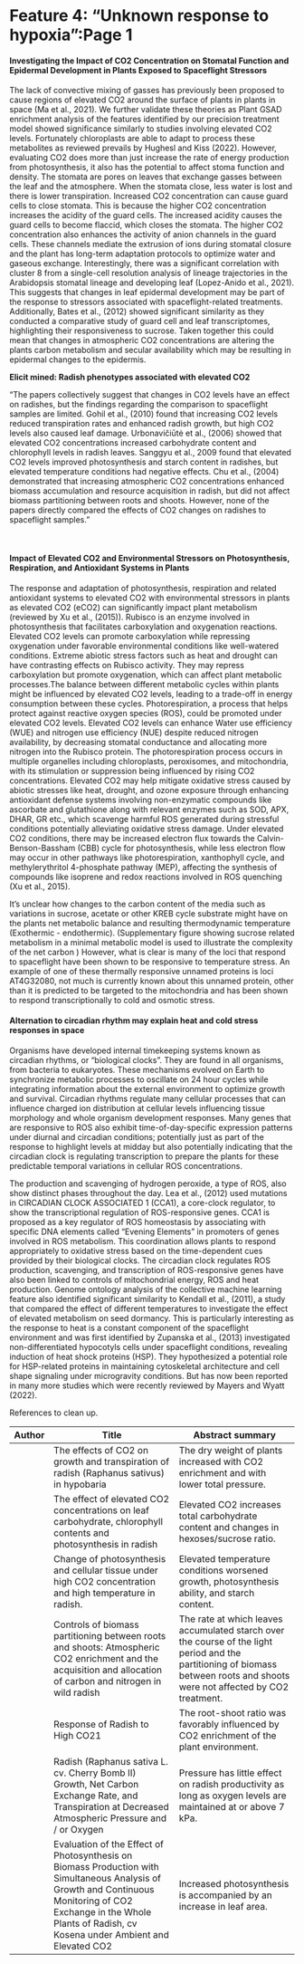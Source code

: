 # Feature 4: “Unknown response to hypoxia”:Page 1

#### Investigating the Impact of CO2 Concentration on Stomatal Function and Epidermal Development in Plants Exposed to Spaceflight Stressors <a href="#mm4zyvejgxjb" id="mm4zyvejgxjb"></a>

The lack of convective mixing of gasses has previously been proposed to cause regions of elevated CO2 around the surface of plants in plants in space (Ma et al., 2021). We further validate these theories as Plant GSAD enrichment analysis of the features identified by our precision treatment model showed significance similarly to studies involving elevated CO2 levels. Fortunately chloroplasts are able to adapt to process these metabolites as reviewed prevails by Hughesl and Kiss (2022). However, evaluating CO2 does more than just increase the rate of energy production from photosynthesis, it also has the potential to affect stoma function and density. The stomata are pores on leaves that exchange gasses between the leaf and the atmosphere. When the stomata close, less water is lost and there is lower transpiration. Increased CO2 concentration can cause guard cells to close stomata. This is because the higher CO2 concentration increases the acidity of the guard cells. The increased acidity causes the guard cells to become flaccid, which closes the stomata. The higher CO2 concentration also enhances the activity of anion channels in the guard cells. These channels mediate the extrusion of ions during stomatal closure and the plant has long-term adaptation protocols to optimize water and gaseous exchange. Interestingly, there was a significant correlation with cluster 8 from a single-cell resolution analysis of lineage trajectories in the Arabidopsis stomatal lineage and developing leaf (Lopez-Anido et al., 2021). This suggests that changes in leaf epidermal development may be part of the response to stressors associated with spaceflight-related treatments. Additionally, Bates et al., (2012) showed significant similarity as they conducted a comparative study of guard cell and leaf transcriptomes, highlighting their responsiveness to sucrose. Taken together this could mean that changes in atmospheric CO2 concentrations are altering the plants carbon metabolism and secular availability which may be resulting in epidermal changes to the epidermis.

**Elicit mined: Radish phenotypes associated with elevated CO2**

“The papers collectively suggest that changes in CO2 levels have an effect on radishes, but the findings regarding the comparison to spaceflight samples are limited. Gohil et al., (2010) found that increasing CO2 levels reduced transpiration rates and enhanced radish growth, but high CO2 levels also caused leaf damage. Urbonavičiūtė et al., (2006) showed that elevated CO2 concentrations increased carbohydrate content and chlorophyll levels in radish leaves. Sanggyu et al., 2009 found that elevated CO2 levels improved photosynthesis and starch content in radishes, but elevated temperature conditions had negative effects. Chu et al., (2004) demonstrated that increasing atmospheric CO2 concentrations enhanced biomass accumulation and resource acquisition in radish, but did not affect biomass partitioning between roots and shoots. However, none of the papers directly compared the effects of CO2 changes on radishes to spaceflight samples.”





​​

#### Impact of Elevated CO2 and Environmental Stressors on Photosynthesis, Respiration, and Antioxidant Systems in Plants <a href="#px8173ug8ndd" id="px8173ug8ndd"></a>

The response and adaptation of photosynthesis, respiration and related antioxidant systems to elevated CO2 with environmental stressors in plants as elevated CO2 (eCO2) can significantly impact plant metabolism (reviewed by Xu et al., (2015)). Rubisco is an enzyme involved in photosynthesis that facilitates carboxylation and oxygenation reactions. Elevated CO2 levels can promote carboxylation while repressing oxygenation under favorable environmental conditions like well-watered conditions. Extreme abiotic stress factors such as heat and drought can have contrasting effects on Rubisco activity. They may repress carboxylation but promote oxygenation, which can affect plant metabolic processes.The balance between different metabolic cycles within plants might be influenced by elevated CO2 levels, leading to a trade-off in energy consumption between these cycles. Photorespiration, a process that helps protect against reactive oxygen species (ROS), could be promoted under elevated CO2 levels. Elevated CO2 levels can enhance Water use efficiency (WUE) and nitrogen use efficiency (NUE) despite reduced nitrogen availability, by decreasing stomatal conductance and allocating more nitrogen into the Rubisco protein. The photorespiration process occurs in multiple organelles including chloroplasts, peroxisomes, and mitochondria, with its stimulation or suppression being influenced by rising CO2 concentrations. Elevated CO2 may help mitigate oxidative stress caused by abiotic stresses like heat, drought, and ozone exposure through enhancing antioxidant defense systems involving non-enzymatic compounds like ascorbate and glutathione along with relevant enzymes such as SOD, APX, DHAR, GR etc., which scavenge harmful ROS generated during stressful conditions potentially alleviating oxidative stress damage. Under elevated CO2 conditions, there may be increased electron flux towards the Calvin-Benson-Bassham (CBB) cycle for photosynthesis, while less electron flow may occur in other pathways like photorespiration, xanthophyll cycle, and methylerythritol 4-phosphate pathway (MEP), affecting the synthesis of compounds like isoprene and redox reactions involved in ROS quenching (Xu et al., 2015).

It’s unclear how changes to the carbon content of the media such as variations in sucrose, acetate or other KREB cycle substrate might have on the plants net metabolic balance and resulting thermodynamic temperature (Exothermic - endothermic). (Supplementary figure showing sucrose related metabolism in a minimal metabolic model is used to illustrate the complexity of the net carbon ) However, what is clear is many of the loci that respond to spaceflight have been shown to be responsive to temperature stress. An example of one of these thermally responsive unnamed proteins is loci AT4G32080, not much is currently known about this unnamed protein, other than it is predicted to be targeted to the mitochondria and has been shown to respond transcriptionally to cold and osmotic stress.

#### Alternation to circadian rhythm may explain heat and cold stress responses in space <a href="#c2zdtomxe5vb" id="c2zdtomxe5vb"></a>

Organisms have developed internal timekeeping systems known as circadian rhythms, or “biological clocks”. They are found in all organisms, from bacteria to eukaryotes. These mechanisms evolved on Earth to synchronize metabolic processes to oscillate on 24 hour cycles while integrating information about the external environment to optimize growth and survival. Circadian rhythms regulate many cellular processes that can influence charged ion distribution at cellular levels influencing tissue morphology and whole organism development responses. Many genes that are responsive to ROS also exhibit time-of-day-specific expression patterns under diurnal and circadian conditions; potentially just as part of the response to highlight levels at midday but also potentially indicating that the circadian clock is regulating transcription to prepare the plants for these predictable temporal variations in cellular ROS concentrations.

The production and scavenging of hydrogen peroxide, a type of ROS, also show distinct phases throughout the day. Lea et al., (2012) used mutations in CIRCADIAN CLOCK ASSOCIATED 1 (CCA1), a core-clock regulator, to show the transcriptional regulation of ROS-responsive genes. CCA1 is proposed as a key regulator of ROS homeostasis by associating with specific DNA elements called “Evening Elements” in promoters of genes involved in ROS metabolism. This coordination allows plants to respond appropriately to oxidative stress based on the time-dependent cues provided by their biological clocks. The circadian clock regulates ROS production, scavenging, and transcription of ROS-responsive genes have also been linked to controls of mitochondrial energy, ROS and heat production. Genome ontology analysis of the collective machine learning feature also identified significant similarity to Kendall et al., (2011), a study that compared the effect of different temperatures to investigate the effect of elevated metabolism on seed dormancy. This is particularly interesting as the response to heat is a constant component of the spaceflight environment and was first identified by Zupanska et al., (2013) investigated non-differentiated hypocotyls cells under spaceflight conditions, revealing induction of heat shock proteins (HSP). They hypothesized a potential role for HSP-related proteins in maintaining cytoskeletal architecture and cell shape signaling under microgravity conditions. But has now been reported in many more studies which were recently reviewed by Mayers and Wyatt (2022).



References to clean up.

| Author | Title                                                                                                                                                                                                                   | Abstract summary                                                                                                                                                             |
| ------ | ----------------------------------------------------------------------------------------------------------------------------------------------------------------------------------------------------------------------- | ---------------------------------------------------------------------------------------------------------------------------------------------------------------------------- |
|        | The effects of CO2 on growth and transpiration of radish (Raphanus sativus) in hypobaria                                                                                                                                | The dry weight of plants increased with CO2 enrichment and with lower total pressure.                                                                                        |
|        | The effect of elevated CO2 concentrations on leaf carbohydrate, chlorophyll contents and photosynthesis in radish                                                                                                       | Elevated CO2 increases total carbohydrate content and changes in hexoses/sucrose ratio.                                                                                      |
|        | Change of photosynthesis and cellular tissue under high CO2 concentration and high temperature in radish.                                                                                                               | Elevated temperature conditions worsened growth, photosynthesis ability, and starch content.                                                                                 |
|        | Controls of biomass partitioning between roots and shoots: Atmospheric CO2 enrichment and the acquisition and allocation of carbon and nitrogen in wild radish                                                          | The rate at which leaves accumulated starch over the course of the light period and the partitioning of biomass between roots and shoots were not affected by CO2 treatment. |
|        | Response of Radish to High CO21                                                                                                                                                                                         | The root-shoot ratio was favorably influenced by CO2 enrichment of the plant environment.                                                                                    |
|        | Radish (Raphanus sativa L. cv. Cherry Bomb II) Growth, Net Carbon Exchange Rate, and Transpiration at Decreased Atmospheric Pressure and / or Oxygen                                                                    | Pressure has little effect on radish productivity as long as oxygen levels are maintained at or above 7 kPa.                                                                 |
|        | Evaluation of the Effect of Photosynthesis on Biomass Production with Simultaneous Analysis of Growth and Continuous Monitoring of CO2 Exchange in the Whole Plants of Radish, cv Kosena under Ambient and Elevated CO2 | Increased photosynthesis is accompanied by an increase in leaf area.                                                                                                         |
